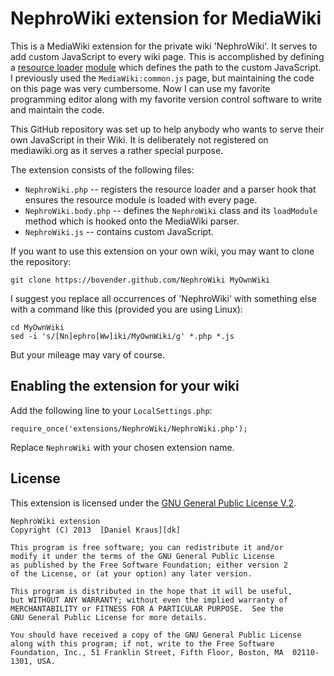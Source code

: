 NephroWiki extension for MediaWiki
==================================

This is a MediaWiki extension for the private wiki 'NephroWiki'. It serves
to add custom JavaScript to every wiki page. This is accomplished by
defining a [resource loader][1] [module][2] which defines the path to the
custom JavaScript. I previously used the `MediaWiki:common.js` page, but
maintaining the code on this page was very cumbersome. Now I can use my
favorite programming editor along with my favorite version control software
to write and maintain the code.

This GitHub repository was set up to help anybody who wants to serve their
own JavaScript in their Wiki. It is deliberately not registered on
mediawiki.org as it serves a rather special purpose.

The extension consists of the following files:

* `NephroWiki.php` -- registers the resource loader and a parser hook that
  ensures the resource module is loaded with every page.
* `NephroWiki.body.php` -- defines the `NephroWiki` class and its
  `loadModule` method which is hooked onto the MediaWiki parser.
* `NephroWiki.js` -- contains custom JavaScript.

If you want to use this extension on your own wiki, you may want to clone
the repository:

	git clone https://bovender.github.com/NephroWiki MyOwnWiki

I suggest you replace all occurrences of 'NephroWiki' with something else
with a command like this (provided you are using Linux):

	cd MyOwnWiki
	sed -i 's/[Nn]ephro[Ww]iki/MyOwnWiki/g' *.php *.js

But your mileage may vary of course.


Enabling the extension for your wiki
------------------------------------

Add the following line to your `LocalSettings.php`:

	require_once('extensions/NephroWiki/NephroWiki.php');

Replace `NephroWiki` with your chosen extension name.


License
-------

This extension is licensed under the [GNU General Public License V.2][gpl].

	NephroWiki extension
	Copyright (C) 2013  [Daniel Kraus][dk]

	This program is free software; you can redistribute it and/or
	modify it under the terms of the GNU General Public License
	as published by the Free Software Foundation; either version 2
	of the License, or (at your option) any later version.

	This program is distributed in the hope that it will be useful,
	but WITHOUT ANY WARRANTY; without even the implied warranty of
	MERCHANTABILITY or FITNESS FOR A PARTICULAR PURPOSE.  See the
	GNU General Public License for more details.

	You should have received a copy of the GNU General Public License
	along with this program; if not, write to the Free Software
	Foundation, Inc., 51 Franklin Street, Fifth Floor, Boston, MA  02110-1301, USA.



[1]: http://www.mediawiki.org/wiki/ResourceLoader
[2]: http://www.mediawiki.org/wiki/ResourceLoader/Developing_with_ResourceLoader#Registering
[gpl]: http://www.gnu.org/licenses/old-licenses/gpl-2.0.en.html
[dk]: http://bovender.users.sourceforge.net
